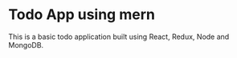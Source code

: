 # Todo App using mern

This is a basic todo application built using React, Redux, Node and MongoDB.

